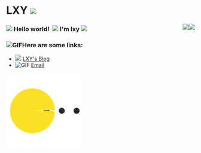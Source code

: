 # LXY <img src="https://github.com/TheDudeThatCode/TheDudeThatCode/blob/master/Assets/Mario_Hello_Big.gif" width="36px">
<img align="right" src="https://github-readme-stats.vercel.app/api?username=Coding-Coder&include_all_commits=true&count_private=true&theme=dark&show_icons=true&hide_border=true" />  

<img align="right" src="https://github-readme-stats.vercel.app/api/top-langs/?username=Coding-Coder&layout=compact&theme=dark&hide_border=true" />

### <img src="https://github.com/TheDudeThatCode/TheDudeThatCode/blob/master/Assets/Hi.gif" width="29px"> **Hello world!** &nbsp;<img src="https://github.com/TheDudeThatCode/TheDudeThatCode/blob/master/Assets/Earth.gif" width="25px"> I'm lxy <img src="https://github.com/TheDudeThatCode/TheDudeThatCode/blob/master/Assets/Developer.gif" width="35px">

### <img alt="GIF" src="https://github.com/TheDudeThatCode/TheDudeThatCode/blob/master/Assets/powerup.gif" width="20vw" />Here are some links:
- <img src="https://github.com/TheDudeThatCode/TheDudeThatCode/blob/master/Assets/Rocket.gif" width="18px"> [LXY's Blog](http://www.codingcode.cn/)
- <img alt="GIF" src="https://github.com/TheDudeThatCode/TheDudeThatCode/blob/master/Assets/coin.gif" width="20vw" /> [Email](mailto:aethon47@163.com)

<img align="center" src="https://raw.githubusercontent.com/Aniket965/Aniket965/master/pacman.svg?sanitize=true" width="200" height="200">

<!--
**Coding-Coder/Coding-Coder** is a ✨ _special_ ✨ repository because its `README.md` (this file) appears on your GitHub profile.
 
Here are some ideas to get you started:
- 📜 [LinkedIn](https://www.linkedin.com/in/sahil-bondre-571a8416a/)
- 🐦 [Twitter](https://twitter.com/godcrampy)
- 🌈 [Resume](https://github.com/godcrampy/site/raw/master/src/assets/sahil-bondre.pdf)
- 🔭 I’m currently working on ...
- 🌱 I’m currently learning ...
- 👯 I’m looking to collaborate on ...
- 🤔 I’m looking for help with ...
- 💬 Ask me about ...
- 📫 How to reach me: ...
- 😄 Pronouns: ...
- ⚡ Fun fact: ...
-->
